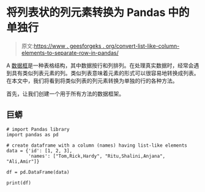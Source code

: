 # 将列表状的列元素转换为 Pandas 中的单独行

> 原文:[https://www . geesforgeks . org/convert-list-like-column-elements-to-separate-row-in-pandas/](https://www.geeksforgeeks.org/convert-list-like-column-elements-to-separate-rows-in-pandas/)

A [数据框](https://www.geeksforgeeks.org/python-pandas-dataframe/)是一种表格结构，其中数据按行和列排列。在处理真实数据时，经常会遇到具有类似列表元素的列。类似列表意味着元素的形式可以很容易地转换成列表。在本文中，我们将看到将类似列表的列元素转换为单独的行的各种方法。

首先，让我们创建一个用于所有方法的数据框架。

## 巨蟒

```
# import Pandas library
import pandas as pd

# create dataframe with a column (names) having list-like elements
data = {'id': [1, 2, 3],
        'names': ["Tom,Rick,Hardy", "Ritu,Shalini,Anjana", "Ali,Amir"]}

df = pd.DataFrame(data)

print(df)
```